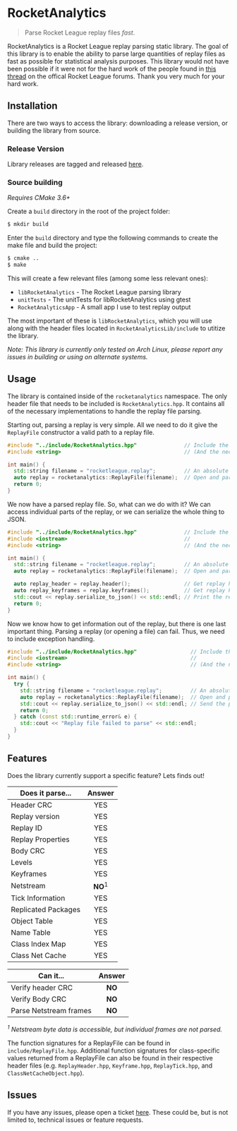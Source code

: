 # RocketAnalytics
> Parse Rocket League replay files *fast*.

RocketAnalytics is a Rocket League replay parsing static library. The goal of
 this library is to enable the ability to parse large quantities of replay
 files as fast as possible for statistical analysis purposes. This library
 would not have been possible if it were not for the hard work of the people
 found in [this thread](https://www.psyonix.com/forum/viewtopic.php?f=33&t=13656)
 on the offical Rocket League forums. Thank you very much for your hard work.

## Installation
There are two ways to access the library: downloading a release version, or
 building the library from source.

### Release Version
Library releases are tagged and released
 [here](https://github.com/michaeldoylecs/RocketAnalytics/releases).

### Source building
*Requires CMake 3.6+*  

Create a `build` directory in the root of the project folder:

```sh
$ mkdir build
```

Enter the `build` directory and type the following commands to create the make
 file and build the project:

```sh
$ cmake ..
$ make
```

This will create a few relevant files (among some less relevant ones):
 * `libRocketAnalytics` - The Rocket League parsing library
 * `unitTests` - The unitTests for libRocketAnalytics using gtest
 * `RocketAnalyticsApp` - A small app I use to test replay output

The most important of these is `libRocketAnalytics`, which you will use along
 with the header files located in `RocketAnalyticsLib/include` to utitize the
 library.

*Note: This library is currently only tested on Arch Linux, please report any
 issues in building or using on alternate systems.*

## Usage
The library is contained inside of the `rocketanalytics` namespace. The only
header file that needs to be included is `RocketAnalytics.hpp`. It contains
all of the necessary implementations to handle the replay file parsing.

Starting out, parsing a replay is very simple. All we need to do it give
the `ReplayFile` constructor a valid path to a replay file.

```cpp
#include "../include/RocketAnalytics.hpp"               // Include the header file
#include <string>                                       // (And the necessary STL headers)

int main() {
  std::string filename = "rocketleague.replay";         // An absolute or relative replay filepath.
  auto replay = rocketanalytics::ReplayFile(filename);  // Open and parse the replay file.
  return 0;
}
```

We now have a parsed replay file. So, what can we do with it? We can access
individual parts of the replay, or we can serialize the whole thing to JSON.

```cpp
#include "../include/RocketAnalytics.hpp"               // Include the header file
#include <iostream>                                     //
#include <string>                                       // (And the necessary STL headers)

int main() {
  std::string filename = "rocketleague.replay";         // An absolute or relative replay filepath.
  auto replay = rocketanalytics::ReplayFile(filename);  // Open and parse the replay file.

  auto replay_header = replay.header();                 // Get replay header information
  auto replay_keyframes = replay.keyframes();           // Get replay keyframe information
  std::cout << replay.serialize_to_json() << std::endl; // Print the replay JSON to standard output
  return 0;
}
```

Now we know how to get information out of the replay, but there is one last
important thing. Parsing a replay (or opening a file) can fail. Thus, we need
to include exception handling.

```cpp
#include "../include/RocketAnalytics.hpp"                 // Include the header file
#include <iostream>                                       //
#include <string>                                         // (And the necessary STL headers)

int main() {
  try {
    std::string filename = "rocketleague.replay";         // An absolute or relative replay filepath.
    auto replay = rocketanalytics::ReplayFile(filename);  // Open and parse the replay file.
    std::cout << replay.serialize_to_json() << std::endl; // Send the parsed information to standard output
    return 0;
  } catch (const std::runtime_error& e) {
    std::cout << "Replay file failed to parse" << std::endl;
  }
}
```

## Features

Does the library currently support a specific feature? Lets finds out!

| Does it parse...    | Answer             |
| ------------------- |:------------------:|
| Header CRC          | YES                |
| Replay version      | YES                |
| Replay ID           | YES                |
| Replay Properties   | YES                | 
| Body CRC            | YES                |
| Levels              | YES                |
| Keyframes           | YES                |
| Netstream           | **NO**<sup>1</sup> |
| Tick Information    | YES                |
| Replicated Packages | YES                |
| Object Table        | YES                |
| Name Table          | YES                |
| Class Index Map     | YES                |
| Class Net Cache     | YES                |

| Can it...              | Answer |
| ---------------------- |:------:|
| Verify header CRC      | **NO** |
| Verify Body CRC        | **NO** |
| Parse Netstream frames | **NO** |

*<sup>1</sup> Netstream byte data is accessible, but individual frames are not
 parsed.*

The function signatures for a ReplayFile can be found in
`include/ReplayFile.hpp`. Additional function signatures for class-specific
 values returned from a ReplayFile can also be found in their respective header
 files (e.g. `ReplayHeader.hpp`, `Keyframe.hpp`, `ReplayTick.hpp`, and
 `ClassNetCacheObject.hpp`).

## Issues
If you have any issues, please open a ticket
[here](https://github.com/michaeldoylecs/RocketAnalytics/issues). These could 
be, but is not limited to, technical issues or feature requests.
